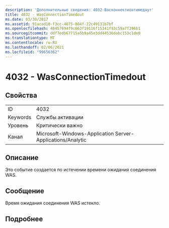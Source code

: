 ```yaml
---
description: 'Дополнительные сведения: 4032-Васконнектионтимедаут'
title: 4032 - WasConnectionTimedout
ms.date: 03/30/2017
ms.assetid: 91acad10-f3cc-4075-804f-22c49131b7bf
ms.openlocfilehash: 48457694f9c663f19116f15341f93c59a7f396b1
ms.sourcegitcommit: ddf7edb67715a5b9a45e3dd44536dabc153c1de0
ms.translationtype: MT
ms.contentlocale: ru-RU
ms.lasthandoff: 02/06/2021
ms.locfileid: "99656362"
---
```

# <a name="4032---wasconnectiontimedout"></a>4032 - WasConnectionTimedout

## <a name="properties"></a>Свойства  
  
|||  
|-|-|  
|ID|4032|  
|Keywords|Службы активации|  
|Уровень|Критически важно|  
|Канал|Microsoft-Windows-Application Server-Applications/Analytic|  
  
## <a name="description"></a>Описание  

 Это событие создается по истечении времени ожидания соединения WAS.  
  
## <a name="message"></a>Сообщение  

 Время ожидания соединения WAS истекло.  
  
## <a name="details"></a>Подробнее

